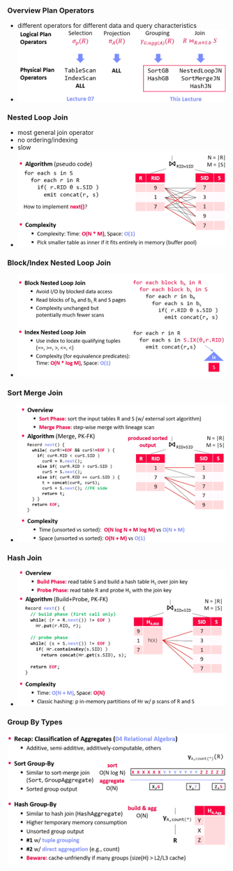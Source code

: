### Overview Plan Operators
+  different operators for different data and query characteristics
+  ![](Pasted%20image%2020220512153427.png)

### Nested Loop Join
+ most general join operator
+ no ordering/indexing
+ slow
+ ![](Pasted%20image%2020220512153529.png)

### Block/Index Nested Loop Join
+  ![](Pasted%20image%2020220512153633.png)

### Sort Merge Join
+ ![](Pasted%20image%2020220512153748.png)

### Hash Join
+ ![](Pasted%20image%2020220512153836.png)

### Group By Types
![](Pasted%20image%2020220512153906.png)